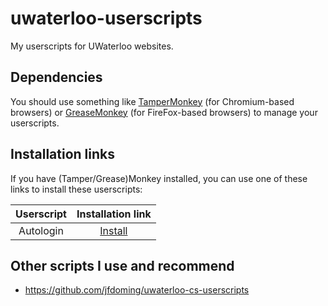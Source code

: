 # uwaterloo-userscripts
My userscripts for UWaterloo websites.

## Dependencies
You should use something like [TamperMonkey](https://www.tampermonkey.net/) (for Chromium-based browsers) or [GreaseMonkey](https://www.greasespot.net/) (for FireFox-based browsers) to manage your userscripts.

## Installation links
If you have (Tamper/Grease)Monkey installed, you can use one of these links to install these userscripts:

| Userscript | Installation link                                                                                        |
|:----------:|:--------------------------------------------------------------------------------------------------------:|
| Autologin  | [Install](https://github.com/jfdoming/uwaterloo-cs-userscripts/raw/master/marmoset-extensions.user.js)   |

## Other scripts I use and recommend
- https://github.com/jfdoming/uwaterloo-cs-userscripts
